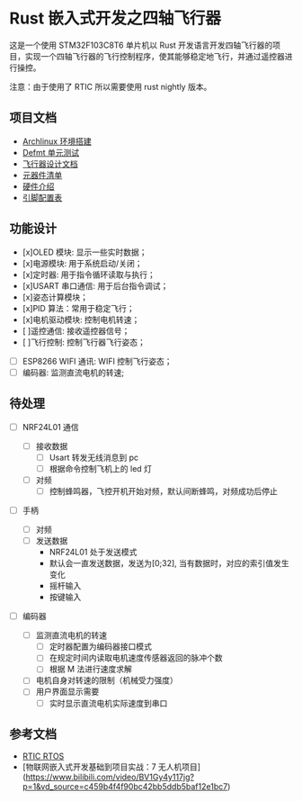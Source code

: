 # Rust 嵌入式开发之四轴飞行器

这是一个使用 STM32F103C8T6 单片机以 Rust 开发语言开发四轴飞行器的项目，实现一个四轴飞行器的飞行控制程序，使其能够稳定地飞行，并通过遥控器进行操控。

注意：由于使用了 RTIC 所以需要使用 rust nightly 版本。

## 项目文档

- [Archlinux 环境搭建](./docs/Archlinux环境搭建.md)
- [Defmt 单元测试](./docs/Defmt单元测试.md)
- [飞行器设计文档](./docs/飞行器设计文档.md)
- [元器件清单](./docs/元器件清单.md)
- [硬件介绍](./docs/硬件介绍.md)
- [引脚配置表](./docs/引脚配置表.md)

## 功能设计

- [x]OLED 模块: 显示一些实时数据；
- [x]电源模块: 用于系统启动/关闭；
- [x]定时器: 用于指令循环读取与执行；
- [x]USART 串口通信: 用于后台指令调试；
- [x]姿态计算模块；
- [x]PID 算法：常用于稳定飞行；
- [x]电机驱动模块: 控制电机转速；
- [ ]遥控通信: 接收遥控器信号；
- [ ]飞行控制: 控制飞行器飞行姿态；
- [ ] ESP8266 WIFI 通讯: WIFI 控制飞行姿态；
- [ ] 编码器: 监测直流电机的转速;

## 待处理

- [ ] NRF24L01 通信

  - [ ] 接收数据
    - [ ] Usart 转发无线消息到 pc
    - [ ] 根据命令控制飞机上的 led 灯
  - [ ] 对频
    - [ ] 控制蜂鸣器，飞控开机开始对频，默认间断蜂鸣，对频成功后停止

- [ ] 手柄

  - [ ] 对频
  - [ ] 发送数据
    - NRF24L01 处于发送模式
    - 默认会一直发送数据，发送为[0;32], 当有数据时，对应的索引值发生变化
    - 摇杆输入
    - 按键输入

- [ ] 编码器
  - [ ] 监测直流电机的转速
    - [ ] 定时器配置为编码器接口模式
    - [ ] 在规定时间内读取电机速度传感器返回的脉冲个数
    - [ ] 根据 M 法进行速度求解
  - [ ] 电机自身对转速的限制（机械受力强度）
  - [ ] 用户界面显示需要
    - [ ] 实时显示直流电机实际速度到串口

## 参考文档

- [RTIC RTOS](https://rtic.rs/2/book/en/preface.html)
- [物联网嵌入式开发基础到项目实战：7 无人机项目] (https://www.bilibili.com/video/BV1Gy4y117jg?p=1&vd_source=c459b4f4f90bc42bb5ddb5baf12e1bc7)
